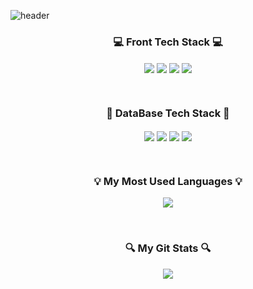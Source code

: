 ![header](https://capsule-render.vercel.app/api?type=waving&color=auto&height=200&section=header&text=Welcome%20to%20Jay's%20GitHub!&fontSize=40&animation=twinkling&paddingBottom=120)

<h3 align="center">💻 Front Tech Stack 💻</h3>
<p align="center">
    <img align="center" src="https://img.shields.io/badge/HTML-white.svg?style=for-the-badge&logo=html5&logoColor=E34F26" />
    <img align="center" src="https://img.shields.io/badge/CSS-white.svg?style=for-the-badge&logo=css3&logoColor=1572B6" />
    <img align="center" src="https://img.shields.io/badge/React-white.svg?style=for-the-badge&logo=react&logoColor=61DAFB" />
    <img align="center" src="https://img.shields.io/badge/TypeScript-white.svg?style=for-the-badge&logo=typescript&logoColor=61DAFB" />
</p>
<br/>

<h3 align="center">💾 DataBase Tech Stack 💾</h3>
<p align="center">
    <img align="center" src="https://img.shields.io/badge/MySQL-white.svg?style=for-the-badge&logo=mysql&logoColor=4479A1" />
    <img align="center" src="https://img.shields.io/badge/FireBase-white.svg?style=for-the-badge&logo=firebase&logoColor=DD2C00" />
    <img align="center" src="https://img.shields.io/badge/react-white.svg?style=for-the-badge&logo=react&logoColor=61DAFB" />
    <img align="center" src="https://img.shields.io/badge/react-white.svg?style=for-the-badge&logo=react&logoColor=61DAFB" />
</p>
<br/>

<h3 align="center">💡 My Most Used Languages 💡</h3>
<p align="center">
  <a href="https://github.com/jiwoopark727">
    <img align="center" src="https://github-readme-stats.vercel.app/api/top-langs/?username=jiwoopark727&layout=compact&show_icons=true&show_owner=true&hide_title=false&theme=radical&hide=java" />
  </a>
</p>
<br/>

<h3 align="center">🔍 My Git Stats 🔍</h3>
<p align="center">
  <a href="https://github.com/jiwoopark727">
    <img align="center" src="https://github-readme-stats.vercel.app/api?username=jiwoopark727&hide=${가릴항목}&hide_title=${타이틀숨김}&show_icons=true&include_all_commits=false&theme=radical" />
  </a>
</p>


<!--
**jiwoopark727/jiwoopark727** is a ✨ _special_ ✨ repository because its `README.md` (this file) appears on your GitHub profile.

Here are some ideas to get you started:

- 🔭 I’m currently working on ...
- 🌱 I’m currently learning ...
- 👯 I’m looking to collaborate on ...
- 🤔 I’m looking for help with ...
- 💬 Ask me about ...
- 📫 How to reach me: ...
- 😄 Pronouns: ...
- ⚡ Fun fact: ...
-->
